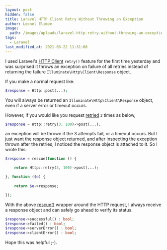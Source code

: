 ```yaml
---
layout: post
hidden: false
title: Laravel HTTP Client Retry Without Throwing an Exception
author: Leonel Elimpe
image:
  path: /images/uploads/laravel-http-retry-without-throwing-an-exception-snippet.svg
tags:
  - Laravel
last_modified_at: 2021-03-22 11:31:08
---
```

I used Laravel's [HTTP Client](https://laravel.com/docs/7.x/http-client) `retry()` feature for the first time yesterday and was surprised it throws an exception on failure of all retries instead of returning the failure `Illuminate\Http\Client\Response` object.

If you make a normal request like:

```php
$response = Http::post(...);
```

You will always be returned an `Illuminate\Http\Client\Response` object, even if a server error or timeout occurs.

However, if you would like you request [retried](https://laravel.com/docs/7.x/http-client#retries) `3` times as below,

```php
$response = Http::retry(3, 100)->post(...);
```

an exception will be thrown if the 3 attempts fail, or a timeout occurs. But I just want the response object returned, and after inspecting the exception thrown after the retries, I noticed the response object is attached to it. So I wrote this:

```php
$response = rescue(function () {

    return Http::retry(3, 100)->post(...);

}, function ($e) {
    
    return $e->response;

});
```

With the above [rescue()](https://laravel.com/docs/7.x/helpers#method-rescue) wrapper around the HTTP request, I always receive a response object and can safely go ahead to verify its status.

```php
$response->successful() : bool;
$response->failed() : bool;
$response->serverError() : bool;
$response->clientError() : bool;
```

Hope this was helpful ;-).